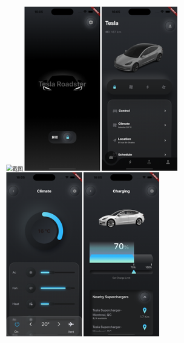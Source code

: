 <p align="left">
<img src="https://github.com/sxm5220/tesla/blob/main/appShow/01.gif" width="200" alt="截图" />
  <img src="https://github.com/sxm5220/tesla/blob/main/appShow/01.png" width="200" alt="截图" />
  <img src="https://github.com/sxm5220/tesla/blob/main/appShow/02.png" width="200" alt="截图" />
  <img src="https://github.com/sxm5220/tesla/blob/main/appShow/03.png" width="200" alt="截图" />
  <img src="https://github.com/sxm5220/tesla/blob/main/appShow/04.png" width="200" alt="截图" />
</p>
